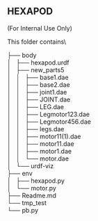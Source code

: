 ## HEXAPOD

(For Internal Use Only)

This folder contains\

├── body  
│   ├── hexapod.urdf  
│   ├── new_parts5  
│   │   ├── base1.dae  
│   │   ├── base2.dae  
│   │   ├── joint1.dae  
│   │   ├── JOINT.dae  
│   │   ├── LEG.dae  
│   │   ├── Legmotor123.dae  
│   │   ├── Legmotor456.dae  
│   │   ├── legs.dae  
│   │   ├── motor11(1).dae  
│   │   ├── motor11.dae  
│   │   ├── motor1.dae  
│   │   └── motor.dae  
│   └── urdf-viz  
├── env  
│   ├── hexapod.py  
│   └── motor.py  
├── Readme.md  
└── tmp_test  
    └── pb.py  




